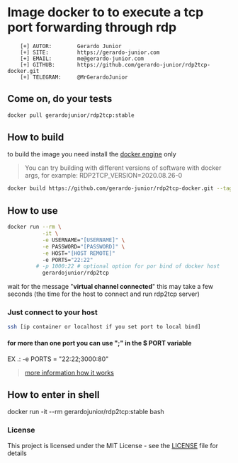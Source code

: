 # Image docker to to execute a tcp port forwarding through rdp  

```
    [+] AUTOR:        Gerardo Junior
    [+] SITE:         https://gerardo-junior.com
    [+] EMAIL:        me@gerardo-junior.com
    [+] GITHUB:       https://github.com/gerardo-junior/rdp2tcp-docker.git
    [+] TELEGRAM:     @MrGerardoJunior
```

## Come on, do your tests

```bash
docker pull gerardojunior/rdp2tcp:stable
```
## How to build

to build the image you need install the [docker engine](https://www.docker.com/) only

> You can try building with different versions of software with docker args, for example: RDP2TCP_VERSION=2020.08.26-0

```bash
docker build https://github.com/gerardo-junior/rdp2tcp-docker.git --tag gerardojunior/rdp2tcp
```

## How to use 


```bash
docker run --rm \
           -it \
           -e USERNAME="[USERNAME]" \
           -e PASSWORD="[PASSWORD]" \
           -e HOST="[HOST REMOTE]"
           -e PORTS="22:22"
         # -p 1000:22 # optional option for por bind of docker host
           gerardojunior/rdp2tcp
```

wait for the message "**virtual channel connected**" this may take a few seconds (the time for the host to connect and run rdp2tcp server)

### Just connect to your host
```bash
ssh [ip container or localhost if you set port to local bind]
```

#### for more than one port you can use ";" in the $ PORT variable

EX .: -e PORTS = "22:22;3000:80"

> [more information how it works](https://github.com/gerardo-junior/rdp2tcp)


## How to enter in shell

docker run -it --rm gerardojunior/rdp2tcp:stable bash


### License  
This project is licensed under the MIT License - see the [LICENSE](https://github.com/gerardo-junior/rdp2tcp-docker/blob/master/LICENSE) file for details
